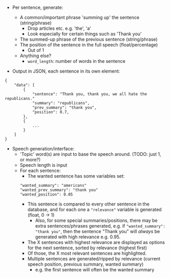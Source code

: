 * Per sentence, generate:
  * A common/important phrase 'summing up' the sentence (string/phrase)
    * Drop articles etc. e.g. 'the', 'a'
    * Look especially for certain things such as 'Thank you'
  * The summed-up phrase of the previous sentence (string/phrase)
  * The position of the sentence in the full speech (float/percentage)
    * Out of 1
  * Anything else?
    * `word_length`: number of words in the sentence

* Output in JSON, each sentence in its own element:

```
{
    "data": [
        {
            "sentence": "Thank you, thank you, we all hate the republicans."
            "summary": "republicans",
            "prev_summary": "thank you",
            "position": 0.7,
        },
        {
            ...
        }
    ]
}
```

* Speech generation/interface:
  * 'Topic' word(s) are input to base the speech around. (TODO: just 1, or
    more?)
  * Speech length is input
  * For each sentence:
    * The wanted sentence has some variables set:
    ```
    "wanted_summary": "americans"
    "wanted_prev_summary": "thank you"
    "wanted_position": 0.05
    ```
    * This sentence is compared to every other sentence in the database, and for
      each one a `"relevance"` variable is generated (float, 0 -> 1)
      * Also, for some special summaries/positions, there may be extra
        sentences/phrases generated, e.g. if `"wanted_summary": "thank you"`,
        then the sentence "Thank you" will *always* be generated with high
        relevance e.g. 0.95.
    * The X sentences with highest relevance are displayed as options for the
      next sentence, sorted by relevance (highest first)
    * Of those, the X most relevant sentences are highlighted.
    * Multiple sentences are generated/ripped by relevance (current speech
      position, previous summary, wanted summary)
      * e.g. the first sentence will often be the wanted summary

